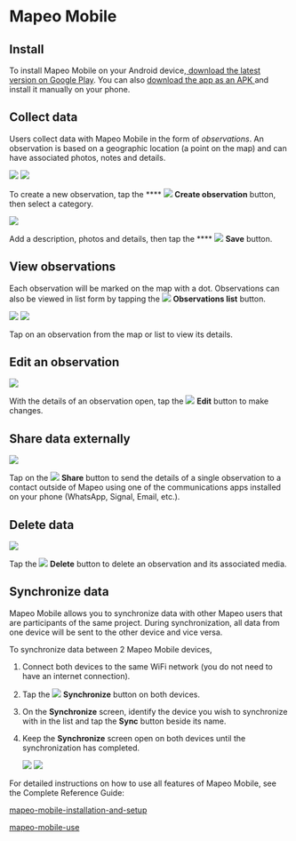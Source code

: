 # Mapeo Mobile

## Install

To install Mapeo Mobile on your Android device,[ download the latest version on Google Play​](https://play.google.com/store/apps/details?id=com.mapeo\&hl=en\_US). ​You can also [download the app as an APK ](https://apk.mapeo.app/latest/)and install it manually on your phone. ​

## Collect data

Users collect data with Mapeo Mobile in the form of _observations_. An observation is based on a geographic location (a point on the map) and can have associated photos, notes and details.&#x20;

![](<../.gitbook/assets/Home screen - Create\_observation\_button.jpg>)     ![](../.gitbook/assets/Categories\_screen.jpg)



To create a new observation, tap the **** ![](../.gitbook/assets/create\_observation.png) **Create observation** button, then select a category.



![](../.gitbook/assets/Add\_description.jpg)

Add a description, photos and details, then tap the **** ![](<../.gitbook/assets/app icons\_Save-check.png>) **Save** button.

## View observations

Each observation will be marked on the map with a dot. Observations can also be viewed in list form by tapping the ![](<../.gitbook/assets/app icons\_Observation-list\_GREY.png>) **Observations list** button.

![](<../.gitbook/assets/Home screen - Observations\_list\_button.jpg>)     ![](../.gitbook/assets/Observations\_list\_screen.jpg)

Tap on an observation from the map or list to view its details.&#x20;

## Edit an observation

![](../.gitbook/assets/Edit\_observation\_button.jpg)

With the details of an observation open, tap the ![](<../.gitbook/assets/app icons\_Edit-pencil.png>) **Edit** button to make changes.&#x20;

## Share data externally

![](../.gitbook/assets/Share\_button.jpg)

Tap on the ![](<../.gitbook/assets/app icons\_Share.png>) **Share** button to send the details of a single observation to a contact outside of Mapeo using one of the communications apps installed on your phone (WhatsApp, Signal, Email, etc.).

## Delete data

![](../.gitbook/assets/Delete\_button.jpg)

Tap the ![](<../.gitbook/assets/app icons\_Delete-trash.png>) **Delete** button to delete an observation and its associated media.

## Synchronize data

Mapeo Mobile allows you to synchronize data with other Mapeo users that are participants of the same project. During synchronization, all data from one device will be sent to the other device and vice versa.

To synchronize data between 2 Mapeo Mobile devices,

1. Connect both devices to the same WiFi network (you do not need to have an internet connection).
2. Tap the ![](<../.gitbook/assets/app icons\_Sync.png>) **Synchronize** button on both devices.
3. On the **Synchronize** screen, identify the device you wish to synchronize with in the list and tap the **Sync** button beside its name.
4.  Keep the **Synchronize** screen open on both devices until the synchronization has completed.



    ![](<../.gitbook/assets/Home screen - Sync\_button.jpg>)     ![](../.gitbook/assets/Sync\_screen\_mobile\_sync\_button.jpg)





For detailed instructions on how to use all features of Mapeo Mobile, see the Complete Reference Guide:

[mapeo-mobile-installation-and-setup](../reference-guide/mapeo-mobile-installation-and-setup/ "mention")

[mapeo-mobile-use](../reference-guide/mapeo-mobile-use/ "mention")

